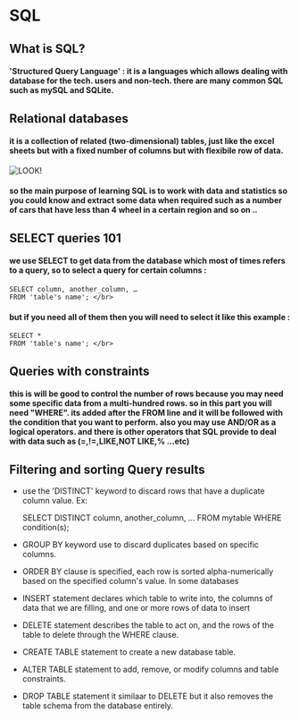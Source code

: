 # SQL


## What is SQL?
#### 'Structured Query Language' : it is a languages which allows dealing with database for the tech. users and non-tech. there are many common SQL such as mySQL and SQLite.

## Relational databases
#### it is a collection of related (two-dimensional) tables, just like the excel sheets but with a fixed number of columns but with flexibile row of data.

![ LOOK! ](https://www.sqlshack.com/wp-content/uploads/2019/12/create-a-view-in-sql-for-a-singe-table.png)


#### so the main purpose of learning SQL is to work with data and statistics so you could know and extract some data when required such as a number of cars that have less than 4 wheel in a certain region and so on ..



## SELECT queries 101
#### we use SELECT to get data from the database which most of times refers to a query, so to select a query for certain columns : 

    SELECT column, another_column, …
    FROM 'table's name'; </br>

#### but if you need all of them then you will need to select it like this example : 

    SELECT * 
    FROM 'table's name'; </br>



## Queries with constraints

#### this is will be good to control the number of rows because you may need some specific data from a multi-hundred rows. so in this part you will need "WHERE". its added after the FROM line and it will be followed with the condition that you want to perform. also you may use AND/OR as a logical operators. and there is other operators that SQL provide to deal with data such as (=,!=,LIKE,NOT LIKE,% ...etc)



## Filtering and sorting Query results

* use the 'DISTINCT' keyword to discard rows that have a duplicate column value. Ex:

    SELECT DISTINCT column, another_column, …
    FROM mytable
    WHERE condition(s); </br>

* GROUP BY keyword use to discard duplicates based on specific columns.
* ORDER BY clause is specified, each row is sorted alpha-numerically based on the specified column's value. In some databases
* INSERT statement declares which table to write into, the columns of data that we are filling, and one or more rows of data to insert
* DELETE statement describes the table to act on, and the rows of the table to delete through the WHERE clause.
* CREATE TABLE statement to create a new database table.
* ALTER TABLE statement to add, remove, or modify columns and table constraints.
* DROP TABLE statement it similaar to DELETE but it also removes the table schema from the database entirely.